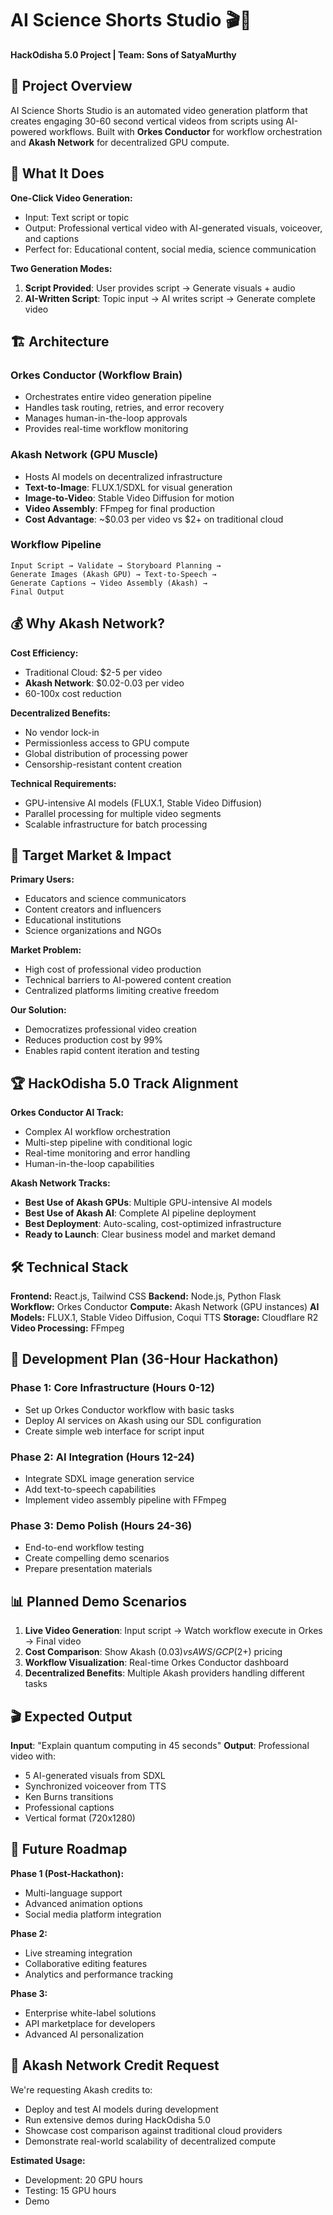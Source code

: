 # AI Science Shorts Studio 🎬🤖

**HackOdisha 5.0 Project | Team: Sons of SatyaMurthy**

## 🎯 Project Overview

AI Science Shorts Studio is an automated video generation platform that creates engaging 30-60 second vertical videos from scripts using AI-powered workflows. Built with **Orkes Conductor** for workflow orchestration and **Akash Network** for decentralized GPU compute.

## 🚀 What It Does

**One-Click Video Generation:**
- Input: Text script or topic
- Output: Professional vertical video with AI-generated visuals, voiceover, and captions
- Perfect for: Educational content, social media, science communication

**Two Generation Modes:**
1. **Script Provided**: User provides script → Generate visuals + audio
2. **AI-Written Script**: Topic input → AI writes script → Generate complete video

## 🏗️ Architecture

### **Orkes Conductor (Workflow Brain)**
- Orchestrates entire video generation pipeline
- Handles task routing, retries, and error recovery
- Manages human-in-the-loop approvals
- Provides real-time workflow monitoring

### **Akash Network (GPU Muscle)**
- Hosts AI models on decentralized infrastructure
- **Text-to-Image**: FLUX.1/SDXL for visual generation
- **Image-to-Video**: Stable Video Diffusion for motion
- **Video Assembly**: FFmpeg for final production
- **Cost Advantage**: ~$0.03 per video vs $2+ on traditional cloud

### **Workflow Pipeline**
```
Input Script → Validate → Storyboard Planning → 
Generate Images (Akash GPU) → Text-to-Speech → 
Generate Captions → Video Assembly (Akash) → 
Final Output
```

## 💰 Why Akash Network?

**Cost Efficiency:**
- Traditional Cloud: $2-5 per video
- **Akash Network**: $0.02-0.03 per video
- 60-100x cost reduction

**Decentralized Benefits:**
- No vendor lock-in
- Permissionless access to GPU compute
- Global distribution of processing power
- Censorship-resistant content creation

**Technical Requirements:**
- GPU-intensive AI models (FLUX.1, Stable Video Diffusion)
- Parallel processing for multiple video segments
- Scalable infrastructure for batch processing

## 🎯 Target Market & Impact

**Primary Users:**
- Educators and science communicators
- Content creators and influencers
- Educational institutions
- Science organizations and NGOs

**Market Problem:**
- High cost of professional video production
- Technical barriers to AI-powered content creation
- Centralized platforms limiting creative freedom

**Our Solution:**
- Democratizes professional video creation
- Reduces production cost by 99%
- Enables rapid content iteration and testing

## 🏆 HackOdisha 5.0 Track Alignment

**Orkes Conductor AI Track:**
- Complex AI workflow orchestration
- Multi-step pipeline with conditional logic
- Real-time monitoring and error handling
- Human-in-the-loop capabilities

**Akash Network Tracks:**
- **Best Use of Akash GPUs**: Multiple GPU-intensive AI models
- **Best Use of Akash AI**: Complete AI pipeline deployment
- **Best Deployment**: Auto-scaling, cost-optimized infrastructure
- **Ready to Launch**: Clear business model and market demand

## 🛠️ Technical Stack

**Frontend:** React.js, Tailwind CSS
**Backend:** Node.js, Python Flask
**Workflow:** Orkes Conductor
**Compute:** Akash Network (GPU instances)
**AI Models:** FLUX.1, Stable Video Diffusion, Coqui TTS
**Storage:** Cloudflare R2
**Video Processing:** FFmpeg

## 🚧 Development Plan (36-Hour Hackathon)

### **Phase 1: Core Infrastructure (Hours 0-12)**
- Set up Orkes Conductor workflow with basic tasks
- Deploy AI services on Akash using our SDL configuration
- Create simple web interface for script input

### **Phase 2: AI Integration (Hours 12-24)**
- Integrate SDXL image generation service
- Add text-to-speech capabilities
- Implement video assembly pipeline with FFmpeg

### **Phase 3: Demo Polish (Hours 24-36)**
- End-to-end workflow testing
- Create compelling demo scenarios
- Prepare presentation materials

## 📊 Planned Demo Scenarios

1. **Live Video Generation**: Input script → Watch workflow execute in Orkes → Final video
2. **Cost Comparison**: Show Akash ($0.03) vs AWS/GCP ($2+) pricing
3. **Workflow Visualization**: Real-time Orkes Conductor dashboard
4. **Decentralized Benefits**: Multiple Akash providers handling different tasks

## 🎬 Expected Output

**Input**: "Explain quantum computing in 45 seconds"
**Output**: Professional video with:
- 5 AI-generated visuals from SDXL
- Synchronized voiceover from TTS
- Ken Burns transitions
- Professional captions
- Vertical format (720x1280)

## 🔮 Future Roadmap

**Phase 1 (Post-Hackathon):**
- Multi-language support
- Advanced animation options
- Social media platform integration

**Phase 2:**
- Live streaming integration
- Collaborative editing features
- Analytics and performance tracking

**Phase 3:**
- Enterprise white-label solutions
- API marketplace for developers
- Advanced AI personalization

## 🙏 Akash Network Credit Request

We're requesting Akash credits to:
- Deploy and test AI models during development
- Run extensive demos during HackOdisha 5.0
- Showcase cost comparison against traditional cloud providers
- Demonstrate real-world scalability of decentralized compute

**Estimated Usage:**
- Development: 20 GPU hours
- Testing: 15 GPU hours  
- Demo
